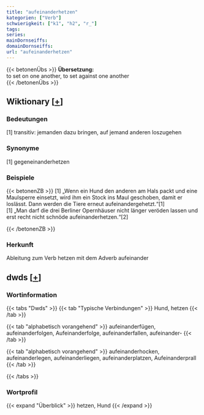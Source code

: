 ```yaml
---
title: "aufeinanderhetzen"
kategorien: ["Verb"]
schwierigkeit: ["k1", "h2", "r_"]
tags:
series:
mainDornseiffs:
domainDornseiffs:
url: "aufeinanderhetzen"
---
```


{{< betonenÜbs >}}
**Übersetzung:**  
to set on one another, to set  against one another  
{{< /betonenÜbs >}}

## Wiktionary [[+](https://de.wiktionary.org/wiki/aufeinanderhetzen)]

### Bedeutungen
[1] transitiv: jemanden dazu bringen, auf jemand anderen loszugehen  

### Synonyme
[1] gegeneinanderhetzen  

### Beispiele
{{< betonenZB >}}
[1] „Wenn ein Hund den anderen am Hals packt und eine Maulsperre einsetzt, wird ihm ein Stock ins Maul geschoben, damit er loslässt. Dann werden die Tiere erneut aufeinandergehetzt.“[1]  
[1] „Man darf die drei Berliner Opernhäuser nicht länger veröden lassen und erst recht nicht schnöde aufeinanderhetzen.“[2]  

{{< /betonenZB >}}
### Herkunft
Ableitung zum Verb hetzen mit dem Adverb aufeinander  



## dwds [[+](https://www.dwds.de/wb/aufeinanderhetzen)]

### Wortinformation
{{< tabs "Dwds" >}}
{{< tab "Typische Verbindungen" >}}
Hund, hetzen
{{< /tab >}}

{{< tab "alphabetisch vorangehend" >}}
aufeinanderfügen, aufeinanderfolgen, Aufeinanderfolge, aufeinanderfallen, aufeinander-
{{< /tab >}}

{{< tab "alphabetisch vorangehend" >}}
aufeinanderhocken, aufeinanderlegen, aufeinanderliegen, aufeinanderplatzen, Aufeinanderprall
{{< /tab >}}

{{< /tabs >}}

### Wortprofil
{{< expand "Überblick" >}} hetzen, Hund {{< /expand >}}

